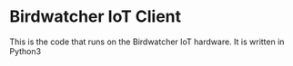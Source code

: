 # Birdwatcher IoT Client

This is the code that runs on the Birdwatcher IoT hardware.  It is written in Python3